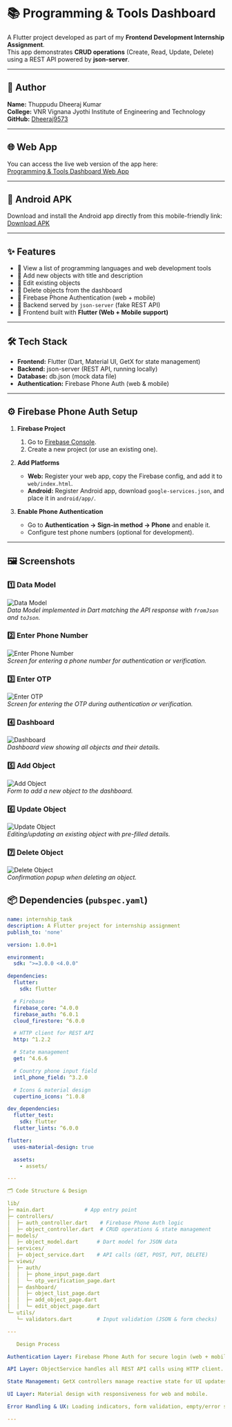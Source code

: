 # 📚 Programming & Tools Dashboard

A Flutter project developed as part of my **Frontend Development Internship Assignment**.  
This app demonstrates **CRUD operations** (Create, Read, Update, Delete) using a REST API powered by **json-server**.

---

## 👤 Author
**Name:** Thuppudu Dheeraj Kumar  
**College:** VNR Vignana Jyothi Institute of Engineering and Technology  
**GitHub:** [Dheeraj9573](https://github.com/Dheeraj9573/internship_task_flutter)  

---

## 🌐 Web App
You can access the live web version of the app here:  
[Programming & Tools Dashboard Web App](https://internship-a3635.web.app/)

---

## 📱 Android APK
Download and install the Android app directly from this mobile-friendly link:  
[Download APK](https://www.dropbox.com/scl/fi/5fqrvhxbhldaij9205129/app-release.apk?rlkey=fris47uy96dkfi197smczg0r2&st=452n4ud9&dl=1)

---

## ✨ Features
- 🔹 View a list of programming languages and web development tools  
- 🔹 Add new objects with title and description  
- 🔹 Edit existing objects  
- 🔹 Delete objects from the dashboard  
- 🔹 Firebase Phone Authentication (web + mobile)  
- 🔹 Backend served by `json-server` (fake REST API)  
- 🔹 Frontend built with **Flutter (Web + Mobile support)**  

---

## 🛠️ Tech Stack
- **Frontend:** Flutter (Dart, Material UI, GetX for state management)  
- **Backend:** json-server (REST API, running locally)  
- **Database:** db.json (mock data file)  
- **Authentication:** Firebase Phone Auth (web & mobile)

---

## ⚙️ Firebase Phone Auth Setup

1. **Firebase Project**  
   1. Go to [Firebase Console](https://console.firebase.google.com/).  
   2. Create a new project (or use an existing one).  

2. **Add Platforms**  
   - **Web:** Register your web app, copy the Firebase config, and add it to `web/index.html`.  
   - **Android:** Register Android app, download `google-services.json`, and place it in `android/app/`.  

3. **Enable Phone Authentication**  
   - Go to **Authentication → Sign-in method → Phone** and enable it.  
   - Configure test phone numbers (optional for development).  

---


## 🖼️ Screenshots

### 1️⃣ Data Model
![Data Model](assets/Screenshot%202025-08-24%20232055.png)  
*Data Model implemented in Dart matching the API response with `fromJson` and `toJson`.*

### 2️⃣ Enter Phone Number
![Enter Phone Number](assets/Screenshot%202025-08-24%20192323.png)  
*Screen for entering a phone number for authentication or verification.*

### 3️⃣ Enter OTP
![Enter OTP](assets/Screenshot%202025-08-24%20192418.png)  
*Screen for entering the OTP during authentication or verification.*

### 4️⃣ Dashboard
![Dashboard](assets/Screenshot%202025-08-24%20192452.png)  
*Dashboard view showing all objects and their details.*

### 5️⃣ Add Object
![Add Object](assets/Screenshot%202025-08-24%20192523.png)  
*Form to add a new object to the dashboard.*

### 6️⃣ Update Object
![Update Object](assets/Screenshot%202025-08-24%20192117.png)  
*Editing/updating an existing object with pre-filled details.*

### 7️⃣ Delete Object
![Delete Object](assets/Screenshot%202025-08-24%20192117.png)  
*Confirmation popup when deleting an object.*


## 📦 Dependencies (`pubspec.yaml`)
```yaml
name: internship_task
description: A Flutter project for internship assignment
publish_to: 'none'

version: 1.0.0+1

environment:
  sdk: ">=3.0.0 <4.0.0"

dependencies:
  flutter:
    sdk: flutter

  # Firebase
  firebase_core: ^4.0.0
  firebase_auth: ^6.0.1
  cloud_firestore: ^6.0.0

  # HTTP client for REST API
  http: ^1.2.2

  # State management
  get: ^4.6.6

  # Country phone input field
  intl_phone_field: ^3.2.0

  # Icons & material design
  cupertino_icons: ^1.0.8

dev_dependencies:
  flutter_test:
    sdk: flutter
  flutter_lints: ^6.0.0

flutter:
  uses-material-design: true

  assets:
    - assets/

---

🗂️ Code Structure & Design

lib/
├─ main.dart             # App entry point
├─ controllers/
│  ├─ auth_controller.dart    # Firebase Phone Auth logic
│  ├─ object_controller.dart  # CRUD operations & state management
├─ models/
│  ├─ object_model.dart      # Dart model for JSON data
├─ services/
│  ├─ object_service.dart    # API calls (GET, POST, PUT, DELETE)
├─ views/
│  ├─ auth/
│  │  ├─ phone_input_page.dart
│  │  └─ otp_verification_page.dart
│  ├─ dashboard/
│  │  ├─ object_list_page.dart
│  │  ├─ add_object_page.dart
│  │  └─ edit_object_page.dart
└─ utils/
   └─ validators.dart        # Input validation (JSON & form checks)

---

   Design Process

Authentication Layer: Firebase Phone Auth for secure login (web + mobile).

API Layer: ObjectService handles all REST API calls using HTTP client.

State Management: GetX controllers manage reactive state for UI updates.

UI Layer: Material design with responsiveness for web and mobile.

Error Handling & UX: Loading indicators, form validation, empty/error states.

---